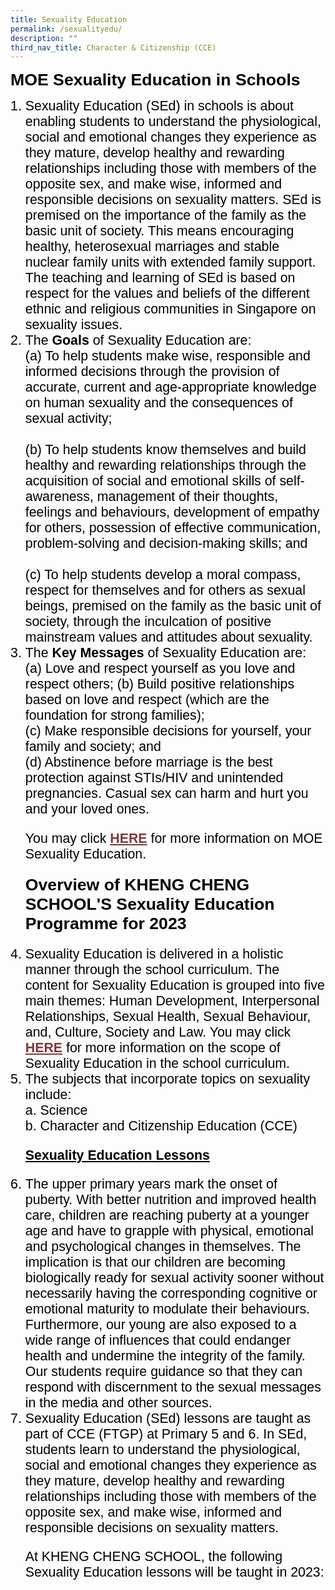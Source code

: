 ```yaml
---
title: Sexuality Education
permalink: /sexualityedu/
description: ""
third_nav_title: Character & Citizenship (CCE)
---
```

<span style="font-size:20.0pt;font-family:Arial;color:black"><b>MOE Sexuality Education in Schools</b>

<ol><span style="font-size:16.0pt;font-family:Arial;color:black">
	<li>Sexuality Education (SEd) in schools is about enabling students to understand the physiological, social and emotional changes they experience as they mature, develop healthy and rewarding relationships including those with members of the opposite sex, and make wise, informed and responsible decisions on sexuality matters. SEd is premised on the importance of the family as the basic unit of society. This means encouraging healthy, heterosexual marriages and stable nuclear family units with extended family support. The teaching and learning of SEd is based on respect for the values and beliefs of the different ethnic and religious communities in Singapore on sexuality issues.<br>
	<li>The <b>Goals</b> of Sexuality Education are:<br>
		     (a)	To help students make wise, responsible and informed decisions through the provision of accurate, current and age-appropriate knowledge on human sexuality and the consequences of sexual activity;<br><br>
		     (b)	To help students know themselves and build healthy and rewarding relationships through the acquisition of social and emotional skills of self-awareness, management of their thoughts, feelings and behaviours, development of empathy for others, possession of effective communication, problem-solving and decision-making skills; and<br><br>
		(c)	To help students develop a moral compass, respect for themselves and for others as sexual beings, premised on the family as the basic unit of society, through the inculcation of positive mainstream values and attitudes about sexuality. 
	<li>The <b>Key Messages</b> of Sexuality Education are:<br>
			(a)	Love and respect yourself as you love and respect others;
(b)	Build positive relationships based on love and respect (which are the foundation for strong families);<br>
(c)	Make responsible decisions for yourself, your family and society; and<br>
(d)	Abstinence before marriage is the best protection against STIs/HIV and unintended pregnancies. Casual sex can harm and hurt you and your loved ones.

You may click <a href="https://www.moe.gov.sg/education-in-sg/our-programmes/sexuality-education" target="_blank" rel="noopener noreferrer" style="box-sizing: border-box; background-color: transparent; cursor: pointer; transition: all 0.25s ease-in-out 0s; color: rgb(128, 56, 61);"><b>HERE</b></a> for more information on MOE Sexuality Education.
		
<span style="font-size:20.0pt;font-family:Arial;color:black"><b>Overview of KHENG CHENG SCHOOL'S Sexuality Education Programme for 2023</b>

<li>Sexuality Education is delivered in a holistic manner through the school curriculum. The content for Sexuality Education is grouped into five main themes: Human Development, Interpersonal Relationships, Sexual Health, Sexual Behaviour, and, Culture, Society and Law. You may click <a href="https://go.gov.sg/moe-sexuality-education-scope" target="_blank" rel="noopener noreferrer" style="box-sizing: border-box; background-color: transparent; cursor: pointer; transition: all 0.25s ease-in-out 0s; color: rgb(128, 56, 61);"><b>HERE</b></a> for more information on the scope of Sexuality Education in the school curriculum.
 <li>The subjects that incorporate topics on sexuality include:<br>
a.	Science<br>
b.	Character and Citizenship Education (CCE)

<span style="font-size:16.0pt;font-family:Arial;color:black"><b><u>Sexuality Education Lessons</b></u>
<li>The upper primary years mark the onset of puberty. With better nutrition and improved health care, children are reaching puberty at a younger age and have to grapple with physical, emotional and psychological changes in themselves. The implication is that our children are becoming biologically ready for sexual activity sooner without necessarily having the corresponding cognitive or emotional maturity to modulate their behaviours. Furthermore, our young are also exposed to a wide range of influences that could endanger health and undermine the integrity of the family. Our students require guidance so that they can respond with discernment to the sexual messages in the media and other sources. <br>
<li>Sexuality Education (SEd) lessons are taught as part of CCE (FTGP) at Primary 5 and 6. In SEd, students learn to understand the physiological, social and emotional changes they experience as they mature, develop healthy and rewarding relationships including those with members of the opposite sex, and make wise, informed and responsible decisions on sexuality matters. <br>


<span style="font-size:16.0pt;font-family:Arial;color:black">At KHENG CHENG SCHOOL, the following Sexuality Education lessons will be taught in 2023: